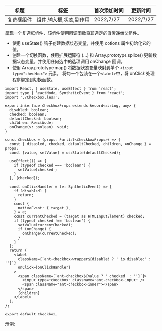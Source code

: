 | 标题       | 标签                    | 首次添加时间 | 更新时间  |
| ---------- | ----------------------- | ------------ | --------- |
| 复选框组件 | 组件,输入框,状态,副作用 | 2022/7/27    | 2022/7/27 |

呈现一个复选框组件，该组件使用回调函数将其选定的值传递给父组件。

- 使用 useState() 钩子创建数据状态变量，并使用 options 属性初始化它的值。
- 创建一个切换函数，使用扩展运算符 (...) 和 Array.prototype.splice() 更新数据状态变量，并使用任何选中的选项调用 onChange 回调。
- 使用 Array.prototype.map() 将数据状态变量映射到单个 `<input type="checkbox">` 元素。 将每一个包装在一个`<label>`中，将 onClick 处理程序绑定到切换函数。

```tsx | pure
import React, { useState, useEffect } from 'react';
import type { ReactNode, SyntheticEvent } from 'react';
import './Checkbox.less';

export interface CheckboxProps extends Record<string, any> {
  disabled: boolean;
  checked: boolean;
  defaultChecked: boolean;
  children: ReactNode;
  onChange(v: boolean): void;
}

const Checkbox = (props: Partial<CheckboxProps>) => {
  const { disabled, checked, defaultChecked, children, onChange } = props;
  const [value, setValue] = useState(defaultChecked);

  useEffect(() => {
    if (typeof checked === 'boolean') {
      setValue(checked);
    }
  }, [checked]);

  const onClickHandler = (e: SyntheticEvent) => {
    if (disabled) {
      return;
    }
    const {
      nativeEvent: { target },
    } = e;
    const currentChecked = (target as HTMLInputElement).checked;
    if (typeof checked !== 'boolean') {
      setValue(currentChecked);
      if (onChange) {
        onChange(currentChecked);
      }
    }
  };
  return (
    <label
      className={`ant-checkbox-wrapper${disabled ? ' is-disabled' : ''}`}
      onClick={onClickHandler}
    >
      <span className={`ant-checkbox${value ? ' checked' : ''}`}>
        <input type="checkbox" className="ant-checkbox-input" />
        <span className="ant-checkbox-inner"></span>
      </span>
      {children}
    </label>
  );
};

export default Checkbox;
```

示例:

<code src="./Demo.zh-CN.tsx"></code>
